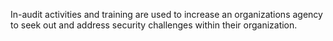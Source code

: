 
In-audit activities and training are used to increase an organizations agency to seek out and address security challenges within their organization.
